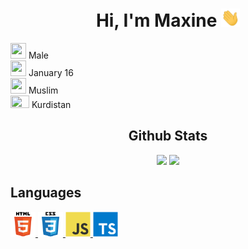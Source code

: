 <div align="center">
<h1> Hi, I'm Maxine <img src="https://github.com/ABSphreak/ABSphreak/blob/master/gifs/Hi.gif" width="30px"></h1>
</div>

<div class="info">
<img width="25" height="25" src="https://emoji.gg/assets/emoji/9010_sign_male.png"> Male <br>
<img width="25" height="25" src="https://emoji.gg/assets/emoji/6414_Birthday_Cake_Monkey.png"> January 16 <br>
<img width="25" height="25" src="https://emoji.gg/assets/emoji/8111-handpray-islam.png"> Muslim <br>
<img width="30" height="20" src="https://emoji.gg/assets/emoji/7152-kurdistan.png"> Kurdistan 
</div>

<h2 align="center">Github Stats</h2>
<div align="center">
<img src="https://github-readme-stats.vercel.app/api?username=sugger25e&show_icons=true&theme=tokyonight&border_radius=12&hide=issues">
<img src="https://github-readme-stats.vercel.app/api/top-langs/?username=sugger25e&theme=tokyonight">
</div> 


<h2>Languages</h2>
<a href="https://www.w3.org/html/" target="_blank"> <img src="https://raw.githubusercontent.com/devicons/devicon/master/icons/html5/html5-original-wordmark.svg" alt="html5" width="40" height="40"/> </a><a href="https://www.w3.org/css/" target="_blank"> <img src="https://raw.githubusercontent.com/devicons/devicon/master/icons/css3/css3-original-wordmark.svg" alt="css3" width="40" height="40"/> </a> <a href="https://developer.mozilla.org/en-US/docs/Web/JavaScript" target="_blank"> <img src="https://raw.githubusercontent.com/devicons/devicon/master/icons/javascript/javascript-original.svg" alt="javascript" width="40" height="40"/> </a> 
<a href="https://www.typescriptlang.org/" target="_blank"> <img src="https://raw.githubusercontent.com/devicons/devicon/master/icons/typescript/typescript-original.svg" alt="typrscript" width="40" height="40"/> </a> 
